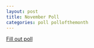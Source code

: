 ```yaml
---
layout: post
title: November Poll
categories: poll pollofthemonth
---
```

[Fill out poll](http://kyleplosforms.weebly.com/forms/october-poll)
